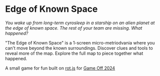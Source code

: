 # Edge of Known Space

*You wake up from long-term cyrosleep in a starship on an alien planet at the edge of known space.  The rest of your team are missing.  What happened?*
 
"The Edge of Known Space" is a 1-screen micro-metriodvania where you can't move beyond the known surroundings.  Discover clues and tools to reveal more of the map.  Explore the full map to piece together what happened.

A small game for fun built on [rot.js](https://github.com/ondras/rot.js/) for [Game Off 2024](https://itch.io/jam/game-off-2024)
